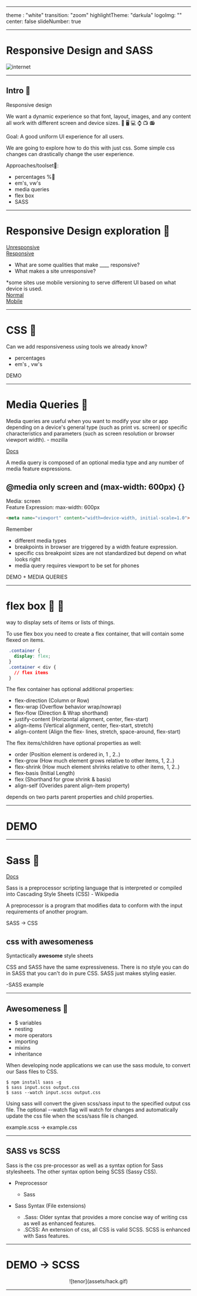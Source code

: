  ---
theme : "white"
transition: "zoom"
highlightTheme: "darkula"
logoImg: ""
center: false
slideNumber: true

---

# Responsive Design and SASS
![internet](assets/css.gif)
<style type="text/css">
  .reveal p {
    text-align: left;
  }
  .reveal ul {
    display: block;
  }
  .reveal ol {
    display: block;
  }
</style>

---


## Intro 📢 

Responsive design 

We want a dynamic experience so that font, layout, images, and any content all work with different screen and device sizes. 📱 🖥 💻 ⌚ 📺 📻

Goal: A good uniform UI experience for all users. 

We are going to explore how to do this with just css.
Some simple css changes can drastically change the user experience. 

Approaches/toolset🔧:

- percentages %🎰
- em's, vw's
- media queries
- flex box
- SASS

---

# Responsive Design exploration 🎢

[Unresponsive](https://en.wikipedia.org/wiki/Main_Page)  
[Responsive](https://github.com)

- What are some qualities that make ____ responsive?
- What makes a site unresponsive?

*some sites use mobile versioning to serve different UI based on what device is used.  
[Normal](youtube.com)  
[Mobile](m.youtube.com)

---

# CSS 📃

Can we add responsiveness using tools we already know?

- percentages
- em's , vw's

DEMO

---

# Media Queries 🍞

Media queries are useful when you want to modify your site or app depending on a device's general type (such as print vs. screen) or specific characteristics and parameters (such as screen resolution or browser viewport width). - mozilla

[Docs](https://developer.mozilla.org/en-US/docs/Web/CSS/Media_Queries/Using_media_queries)

A media query is composed of an optional media type and any number of media feature expressions.

## @media only screen and (max-width: 600px) {}

Media: screen  
Feature Expression: max-width: 600px
``` html
<meta name="viewport" content="width=device-width, initial-scale=1.0">
```
Remember
 - different media types 
 - breakpoints in browser are triggered by a width feature expression. 
 - specific css breakpoint sizes are not standardized but depend on what looks right
 - media query requires viewport to be set for phones

DEMO + MEDIA QUERIES

---

# flex box 💪 🍱

 way to display sets of items or lists of things.

 To use flex box you need to create a flex container, that will contain some flexed on items.
``` css
 .container {
   display: flex;
 }
 .container < div {
   // flex items
 }
 ```

 The flex container has optional additional properties:
  - flex-direction (Column or Row)
  - flex-wrap (Overflow behavior wrap/nowrap)
  - flex-flow (Direction & Wrap shorthand)
  - justify-content (Horizontal alignment, center, flex-start)
  - align-items (Vertical alignment, center, flex-start, stretch)
  - align-content (Align the flex- lines, stretch, space-around, flex-start)

The flex items/children have optional properties as well:
  - order (Position element is ordered in, 1 , 2..)
  - flex-grow (How much element grows relative to other items, 1, 2..)
  - flex-shrink (How much element shrinks relative to other items, 1, 2..)
  - flex-basis (Initial Length)
  - flex (Shorthand for grow shrink & basis)
  - align-self (Overides parent align-item property)

 depends on two parts parent properties and child properties.
 
 ---

# DEMO

---

# Sass 💁

[Docs](https://sass-lang.com/guide)

Sass is a preprocessor scripting language that is interpreted or compiled into Cascading Style Sheets (CSS) - Wikipedia

A preprocessor is a program that modifies data to conform with the input requirements of another program.

SASS -> CSS

## css with awesomeness

Syntactically __awesome__ style sheets

CSS and SASS have the same expressiveness. There is no style you can do in SASS that you can't do in pure CSS. SASS just makes styling easier. 


-SASS example

---

## Awesomeness 🤙

  - $ variables
  - nesting
  - more operators
  - importing
  - mixins
  - inheritance
 
When developing node applications we can use the sass module, to convert our Sass files to CSS.

```
$ npm install sass -g
$ sass input.scss output.css
$ sass --watch input.scss output.css
```
Using sass will convert the given scss/sass input to the specified output css file. The optional --watch flag will watch for changes and automatically update the css file when the scss/sass file is changed.

example.scss -> example.css

---

## SASS vs SCSS

Sass is the css pre-processor as well as a syntax option for Sass stylesheets. The other syntax option being SCSS (Sassy CSS).

- Preprocessor
   - Sass

- Sass Syntax (File extensions)
   - .Sass: Older syntax that provides a more concise way of writing css as well as enhanced features.
  - .SCSS: An extension of css, all CSS is valid SCSS. SCSS is enhanced with Sass features.

---
# DEMO -> SCSS

<center>![tenor](assets/hack.gif)</center>

---

